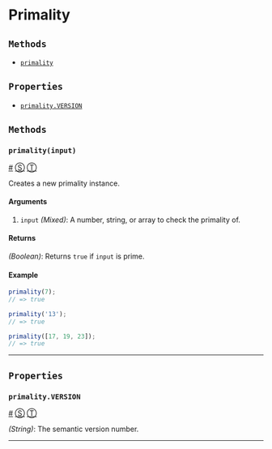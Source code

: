 # Primality

<!-- div -->


<!-- div -->

## <a id="Methods"></a>`Methods`
* [`primality`](#primalityinput)

<!-- /div -->


<!-- div -->

## `Properties`
* [`primality.VERSION`](#primalityversion)

<!-- /div -->


<!-- /div -->


<!-- div -->


<!-- div -->

## `Methods`

<!-- div -->

### <a id="primalityinput"></a>`primality(input)`
<a href="#primalityinput">#</a> [&#x24C8;](https://github.com/KenanY/primality/blob/master/primality.js#L131 "View in source") [&#x24C9;][1]

Creates a new primality instance.

#### Arguments
1. `input` *(Mixed)*: A number, string, or array to check the primality of.

#### Returns
*(Boolean)*: Returns `true` if `input` is prime.

#### Example
```js
primality(7);
// => true

primality('13');
// => true

primality([17, 19, 23]);
// => true
```

* * *

<!-- /div -->


<!-- /div -->


<!-- div -->

## `Properties`

<!-- div -->

### <a id="primalityversion"></a>`primality.VERSION`
<a href="#primalityversion">#</a> [&#x24C8;](https://github.com/KenanY/primality/blob/master/primality.js#L154 "View in source") [&#x24C9;][1]

*(String)*: The semantic version number.

* * *

<!-- /div -->


<!-- /div -->


<!-- /div -->


  [1]: #Methods "Jump back to the TOC."
